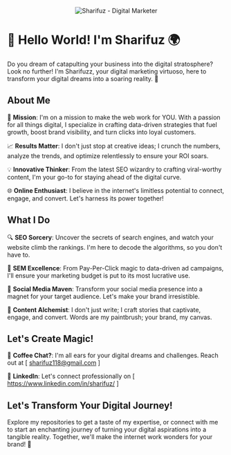 <p align="center">
  <img src="https://yt3.googleusercontent.com/qd846dYu1aP7hdVwHeN2NmeVY6TUzWFvCs0MryKS24iF_ulBEFmh944V5VnSYNZOp3Uo95MR=s176-c-k-c0x00ffffff-no-rj" alt="Sharifuz - Digital Marketer">
</p>

# 🚀 Hello World! I'm Sharifuz 🌍

Do you dream of catapulting your business into the digital stratosphere? Look no further! I'm Sharifuzz, your digital marketing virtuoso, here to transform your digital dreams into a soaring reality. 🚀

## About Me

🎯 **Mission**: I'm on a mission to make the web work for YOU. With a passion for all things digital, I specialize in crafting data-driven strategies that fuel growth, boost brand visibility, and turn clicks into loyal customers.

📈 **Results Matter**: I don't just stop at creative ideas; I crunch the numbers, analyze the trends, and optimize relentlessly to ensure your ROI soars.

💡 **Innovative Thinker**: From the latest SEO wizardry to crafting viral-worthy content, I'm your go-to for staying ahead of the digital curve.

🌐 **Online Enthusiast**: I believe in the internet's limitless potential to connect, engage, and convert. Let's harness its power together!

## What I Do

🔍 **SEO Sorcery**: Uncover the secrets of search engines, and watch your website climb the rankings. I'm here to decode the algorithms, so you don't have to.

🚀 **SEM Excellence**: From Pay-Per-Click magic to data-driven ad campaigns, I'll ensure your marketing budget is put to its most lucrative use.

📱 **Social Media Maven**: Transform your social media presence into a magnet for your target audience. Let's make your brand irresistible.

📝 **Content Alchemist**: I don't just write; I craft stories that captivate, engage, and convert. Words are my paintbrush; your brand, my canvas.

## Let's Create Magic!

💬 **Coffee Chat?**: I'm all ears for your digital dreams and challenges. Reach out at [ sharifuz118@gmail.com ]

🔗 **LinkedIn**: Let's connect professionally on [ https://www.linkedin.com/in/sharifuz/ ]


## Let's Transform Your Digital Journey!

Explore my repositories to get a taste of my expertise, or connect with me to start an enchanting journey of turning your digital aspirations into a tangible reality. Together, we'll make the internet work wonders for your brand! 🌟

